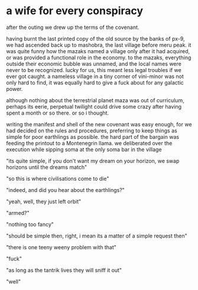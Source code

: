 # a wife for every conspiracy

after the outing we drew up the terms of the covenant.

having burnt the last printed copy of the old source by the banks of px-9, we had ascended back up to mashobra, the last village before meru peak. it was quite funny how the mazaks named a village only after it had acquired, or was provided a functional role in the economy. to the mazaks, everything outside their economic bubble was unnamed, and the local names were never to be recognized. lucky for us, this meant less legal troubles if we ever got caught. a nameless village in a tiny corner of vini-minor was not only hard to find, it was equally hard to give a fuck about for any galactic power.


although nothing about the terrestrial planet maza was out of curriculum, perhaps its eerie, perpetual twilight could drive some crazy after having spent a month or so there. or so i thought.


writing the manifest and shell of the new covenant was easy enough, for we had decided on the rules and procedures, preferring to keep things as simple for poor earthlings as possible. the hard part of the bargain was feeding the printout to a Montenegrin llama. we deliberated over the execution while sipping soma at the only soma bar in the village 


"its quite simple, if you don't want my dream on your horizon, we swap horizons until the dreams match"

"so this is where civilisations come to die"


"indeed, and did you hear about the earthlings?"

"yeah, well, they just left orbit"

"armed?"


"nothing too fancy"

"should be simple then, right, i mean its a matter of a simple request then"

"there is one teeny weeny problem with that"


"fuck"

"as long as the tantrik lives they will sniff it out"


"well"

